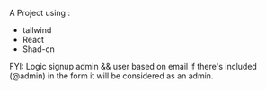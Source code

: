 A Project using :

- tailwind
- React
- Shad-cn

FYI:
Logic signup admin && user based on email if there's included (@admin) in the form it will be considered as an admin.
